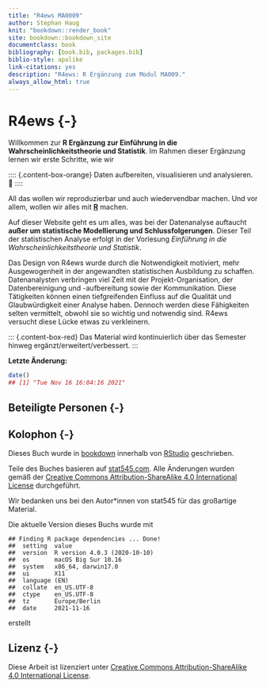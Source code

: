 ```yaml
--- 
title: "R4ews MA0009"
author: Stephan Haug
knit: "bookdown::render_book"
site: bookdown::bookdown_site
documentclass: book
bibliography: [book.bib, packages.bib]
biblio-style: apalike
link-citations: yes
description: "R4ews: R Ergänzung zum Modul MA009."
always_allow_html: true
---
```


# R4ews {-}



Willkommen zur __R Ergänzung zur Einführung in die Wahrscheinlichkeitstheorie und Statistik__. Im Rahmen dieser Ergänzung lernen wir erste Schritte, wie wir

:::: {.content-box-orange}
Daten aufbereiten, visualisieren und analysieren. 🚀
::::


All das wollen wir reproduzierbar und auch wiedervendbar machen. Und vor allem, wollen wir alles mit [__R__](www.r-project.org) machen.

Auf dieser Website geht es um alles, was bei der Datenanalyse 
auftaucht **außer um statistische Modellierung und Schlussfolgerungen**. Dieser Teil der statistischen Analyse erfolgt in der Vorlesung *Einführung in die Wahrscheinlichkeitstheorie und Statistik*. 


Das Design von R4ews wurde durch die Notwendigkeit motiviert, mehr Ausgewogenheit in der angewandten statistischen Ausbildung zu schaffen. Datenanalysten verbringen viel Zeit mit der Projekt-Organisation, der Datenbereinigung und -aufbereitung sowie der Kommunikation. Diese Tätigkeiten können einen tiefgreifenden Einfluss auf die Qualität und Glaubwürdigkeit einer Analyse haben. Dennoch werden diese Fähigkeiten selten vermittelt, obwohl sie so wichtig und notwendig sind. R4ews versucht diese Lücke etwas zu verkleinern.


::: {.content-box-red}
Das Material wird kontinuierlich über das Semester hinweg ergänzt/erweitert/verbessert.
:::


**Letzte Änderung:**


```r
date()
## [1] "Tue Nov 16 16:04:16 2021"
```



## Beteiligte Personen {-}


## Kolophon {-}

Dieses Buch wurde in [bookdown](http://bookdown.org/) innerhalb von [RStudio](http://www.rstudio.com/ide/) geschrieben. 

Teile des Buches basieren auf [stat545.com](https://stat545.com). Alle Änderungen wurden gemäß der [Creative Commons Attribution-ShareAlike 4.0 International License](https://creativecommons.org/licenses/by-sa/4.0/) durchgeführt. 

Wir bedanken uns bei den Autor\*innen von stat545 für das großartige Material.


Die aktuelle Version dieses Buchs wurde mit 

```
## Finding R package dependencies ... Done!
##  setting  value                       
##  version  R version 4.0.3 (2020-10-10)
##  os       macOS Big Sur 10.16         
##  system   x86_64, darwin17.0          
##  ui       X11                         
##  language (EN)                        
##  collate  en_US.UTF-8                 
##  ctype    en_US.UTF-8                 
##  tz       Europe/Berlin               
##  date     2021-11-16
```

erstellt

<!-- , wobei die folgenden Pakete verwendet -->




<!-- werden. -->

## Lizenz {-}

Diese Arbeit ist lizenziert unter [Creative Commons Attribution-ShareAlike 4.0 International License](https://creativecommons.org/licenses/by-sa/4.0/).

<center>
<i class="fab fa-creative-commons fa-2x"></i><i class="fab fa-creative-commons-by fa-2x"></i><i class="fab fa-creative-commons-sa fa-2x"></i>
</center>



